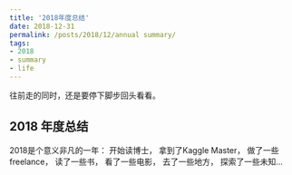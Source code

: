 ```yaml
---
title: '2018年度总结'
date: 2018-12-31
permalink: /posts/2018/12/annual summary/
tags:
- 2018
- summary
- life
---
```


往前走的同时，还是要停下脚步回头看看。

## 2018 年度总结
2018是个意义非凡的一年：
开始读博士，
拿到了Kaggle Master，
做了一些freelance，
读了一些书，
看了一些电影，
去了一些地方，
探索了一些未知...
